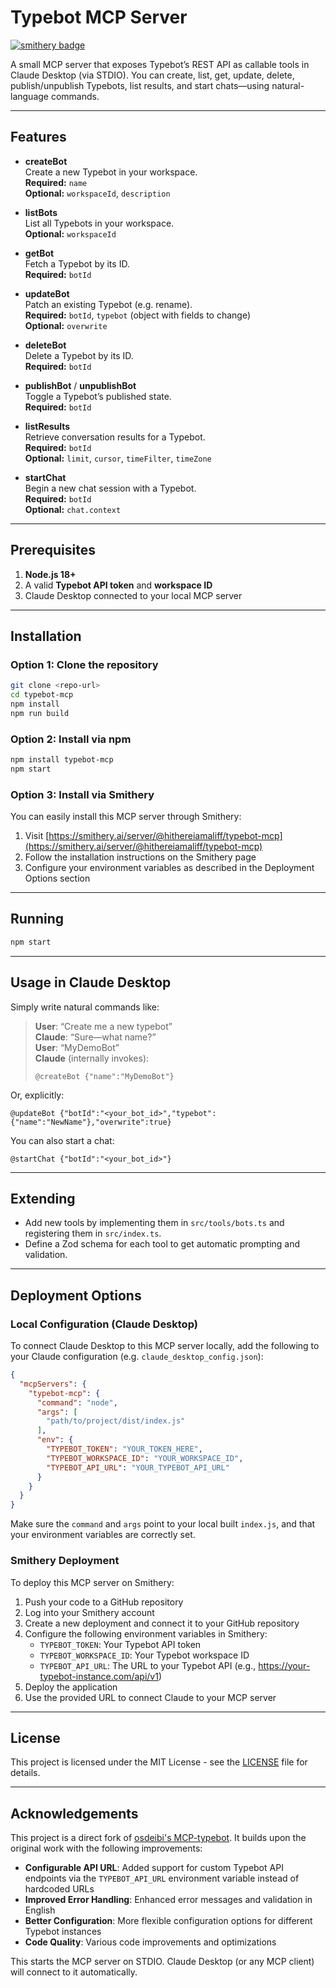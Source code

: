 # Typebot MCP Server

[![smithery badge](https://smithery.ai/badge/@hithereiamaliff/typebot-mcp)](https://smithery.ai/server/@hithereiamaliff/typebot-mcp)

A small MCP server that exposes Typebot’s REST API as callable tools in Claude Desktop (via STDIO).
You can create, list, get, update, delete, publish/unpublish Typebots, list results, and start chats—using natural-language commands.

---

## Features

- **createBot**  
  Create a new Typebot in your workspace.  
  **Required:** `name`  
  **Optional:** `workspaceId`, `description`

- **listBots**  
  List all Typebots in your workspace.  
  **Optional:** `workspaceId`

- **getBot**  
  Fetch a Typebot by its ID.  
  **Required:** `botId`

- **updateBot**  
  Patch an existing Typebot (e.g. rename).  
  **Required:** `botId`, `typebot` (object with fields to change)  
  **Optional:** `overwrite`

- **deleteBot**  
  Delete a Typebot by its ID.  
  **Required:** `botId`

- **publishBot** / **unpublishBot**  
  Toggle a Typebot’s published state.  
  **Required:** `botId`

- **listResults**  
  Retrieve conversation results for a Typebot.  
  **Required:** `botId`  
  **Optional:** `limit`, `cursor`, `timeFilter`, `timeZone`

- **startChat**  
  Begin a new chat session with a Typebot.  
  **Required:** `botId`  
  **Optional:** `chat.context`

---

## Prerequisites

1. **Node.js 18+**  
2. A valid **Typebot API token** and **workspace ID**  
3. Claude Desktop connected to your local MCP server
---

## Installation

### Option 1: Clone the repository

```bash
git clone <repo-url>
cd typebot-mcp
npm install
npm run build
```

### Option 2: Install via npm

```bash
npm install typebot-mcp
npm start
```

### Option 3: Install via Smithery

You can easily install this MCP server through Smithery:

1. Visit [https://smithery.ai/server/@hithereiamaliff/typebot-mcp](https://smithery.ai/server/@hithereiamaliff/typebot-mcp)
2. Follow the installation instructions on the Smithery page
3. Configure your environment variables as described in the Deployment Options section

---

## Running

```bash
npm start
```

---

## Usage in Claude Desktop

Simply write natural commands like:

> **User**: “Create me a new typebot”  
> **Claude**: “Sure—what name?”  
> **User**: “MyDemoBot”  
> **Claude** (internally invokes):
> ```
> @createBot {"name":"MyDemoBot"}
> ```

Or, explicitly:

```
@updateBot {"botId":"<your_bot_id>","typebot":{"name":"NewName"},"overwrite":true}
```

You can also start a chat:

```
@startChat {"botId":"<your_bot_id>"}
```

---

## Extending

- Add new tools by implementing them in `src/tools/bots.ts` and registering them in `src/index.ts`.  
- Define a Zod schema for each tool to get automatic prompting and validation.

---

## Deployment Options

### Local Configuration (Claude Desktop)

To connect Claude Desktop to this MCP server locally, add the following to your Claude configuration (e.g. `claude_desktop_config.json`):

```json
{
  "mcpServers": {
    "typebot-mcp": {
      "command": "node",
      "args": [
        "path/to/project/dist/index.js"
      ],
      "env": {
        "TYPEBOT_TOKEN": "YOUR_TOKEN_HERE",
        "TYPEBOT_WORKSPACE_ID": "YOUR_WORKSPACE_ID",
        "TYPEBOT_API_URL": "YOUR_TYPEBOT_API_URL"
      }
    }
  }
}
```

Make sure the `command` and `args` point to your local built `index.js`, and that your environment variables are correctly set.

### Smithery Deployment

To deploy this MCP server on Smithery:

1. Push your code to a GitHub repository
2. Log into your Smithery account
3. Create a new deployment and connect it to your GitHub repository
4. Configure the following environment variables in Smithery:
   - `TYPEBOT_TOKEN`: Your Typebot API token
   - `TYPEBOT_WORKSPACE_ID`: Your Typebot workspace ID
   - `TYPEBOT_API_URL`: The URL to your Typebot API (e.g., https://your-typebot-instance.com/api/v1)
5. Deploy the application
6. Use the provided URL to connect Claude to your MCP server

---

## License

This project is licensed under the MIT License - see the [LICENSE](LICENSE) file for details.

---

## Acknowledgements

This project is a direct fork of [osdeibi's MCP-typebot](https://github.com/osdeibi/MCP-typebot). It builds upon the original work with the following improvements:

- **Configurable API URL**: Added support for custom Typebot API endpoints via the `TYPEBOT_API_URL` environment variable instead of hardcoded URLs
- **Improved Error Handling**: Enhanced error messages and validation in English
- **Better Configuration**: More flexible configuration options for different Typebot instances
- **Code Quality**: Various code improvements and optimizations

This starts the MCP server on STDIO. Claude Desktop (or any MCP client) will connect to it automatically.